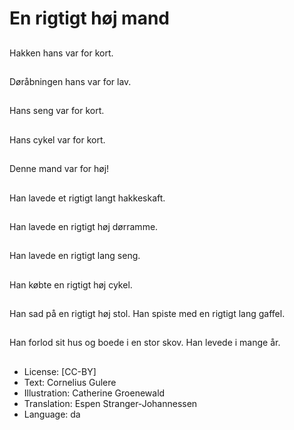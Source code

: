 # En rigtigt høj mand

##
Hakken hans var for  kort.

##
Døråbningen hans var for lav.

##
Hans seng var for  kort.

##
Hans cykel var for  kort.

##
Denne mand var for høj!

##
Han lavede et rigtigt langt hakkeskaft.

##
Han lavede en rigtigt høj dørramme.

##
Han lavede en rigtigt lang seng.

##
Han købte en rigtigt høj cykel.

##
Han sad på en rigtigt høj stol. Han spiste med en rigtigt lang gaffel.

##
Han forlod sit hus og boede i en stor skov. Han levede i mange år.

##
* License: [CC-BY]
* Text: Cornelius Gulere
* Illustration: Catherine Groenewald
* Translation: Espen Stranger-Johannessen
* Language: da
